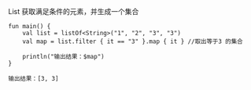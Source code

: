 

List 获取满足条件的元素，并生成一个集合
```
fun main() {
    val list = listOf<String>("1", "2", "3", "3")
    val map = list.filter { it == "3" }.map { it } //取出等于3 的集合

    println("输出结果：$map") 
}

输出结果：[3, 3]

```
